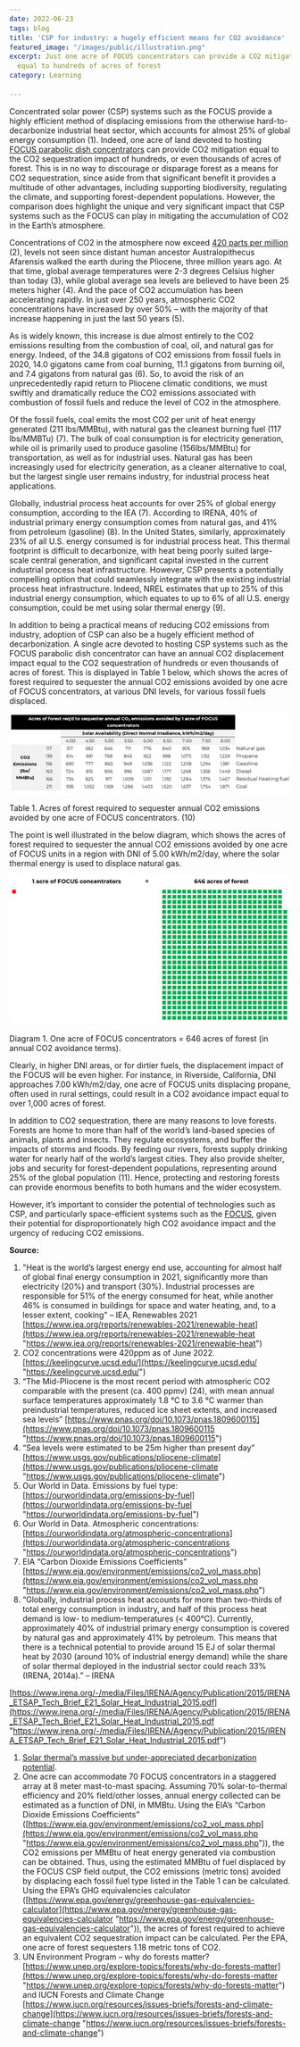 ```yaml
---
date: 2022-06-23
tags: blog
title: 'CSP for industry: a hugely efficient means for CO2 avoidance'
featured_image: "/images/public/illustration.png"
excerpt: Just one acre of FOCUS concentrators can provide a CO2 mitigation impact
  equal to hundreds of acres of forest
category: Learning

---
```

Concentrated solar power (CSP) systems such as the FOCUS provide a highly efficient method of displacing emissions from the otherwise hard-to-decarbonize industrial heat sector, which accounts for almost 25% of global energy consumption (1). Indeed, one acre of land devoted to hosting [FOCUS parabolic dish concentrators](https://www.solarflux.co/product/) can provide CO2 mitigation equal to the CO2 sequestration impact of hundreds, or even thousands of acres of forest. This is in no way to discourage or disparage forest as a means for CO2 sequestration, since aside from that significant benefit it provides a multitude of other advantages, including supporting biodiversity, regulating the climate, and supporting forest-dependent populations. However, the comparison does highlight the unique and very significant impact that CSP systems such as the FOCUS can play in mitigating the accumulation of CO2 in the Earth’s atmosphere.

Concentrations of CO2 in the atmosphere now exceed [420 parts per million](https://keelingcurve.ucsd.edu/) (2), levels not seen since distant human ancestor Australopithecus Afarensis walked the earth during the Pliocene, three million years ago. At that time, global average temperatures were 2-3 degrees Celsius higher than today (3), while global average sea levels are believed to have been 25 meters higher (4). And the pace of CO2 accumulation has been accelerating rapidly. In just over 250 years, atmospheric CO2 concentrations have increased by over 50% – with the majority of that increase happening in just the last 50 years (5).

As is widely known, this increase is due almost entirely to the CO2 emissions resulting from the combustion of coal, oil, and natural gas for energy. Indeed, of the 34.8 gigatons of CO2 emissions from fossil fuels in 2020, 14.0 gigatons came from coal burning, 11.1 gigatons from burning oil, and 7.4 gigatons from natural gas (6). So, to avoid the risk of an unprecedentedly rapid return to Pliocene climatic conditions, we must swiftly and dramatically reduce the CO2 emissions associated with combustion of fossil fuels and reduce the level of CO2 in the atmosphere.

Of the fossil fuels, coal emits the most CO2 per unit of heat energy generated (211 lbs/MMBtu), with natural gas the cleanest burning fuel (117 lbs/MMBTu) (7). The bulk of coal consumption is for electricity generation, while oil is primarily used to produce gasoline (156lbs/MMBtu) for transportation, as well as for industrial uses. Natural gas has been increasingly used for electricity generation, as a cleaner alternative to coal, but the largest single user remains industry, for industrial process heat applications.

Globally, industrial process heat accounts for over 25% of global energy consumption, according to the IEA (7). According to IRENA, 40% of industrial primary energy consumption comes from natural gas, and 41% from petroleum (gasoline) (8). In the United States, similarly, approximately 23% of all U.S. energy consumed is for industrial process heat. This thermal footprint is difficult to decarbonize, with heat being poorly suited large-scale central generation, and significant capital invested in the current industrial process heat infrastructure. However, CSP presents a potentially compelling option that could seamlessly integrate with the existing industrial process heat infrastructure. Indeed, NREL estimates that up to 25% of this industrial energy consumption, which equates to up to 6% of all U.S. energy consumption, could be met using solar thermal energy (9).

In addition to being a practical means of reducing CO2 emissions from industry, adoption of CSP can also be a hugely efficient method of decarbonization. A single acre devoted to hosting CSP systems such as the FOCUS parabolic dish concentrator can have an annual CO2 displacement impact equal to the CO2 sequestration of hundreds or even thousands of acres of forest. This is displayed in Table 1 below, which shows the acres of forest required to sequester the annual CO2 emissions avoided by one acre of FOCUS concentrators, at various DNI levels, for various fossil fuels displaced.

![](/images/public/table.png)

Table 1. Acres of forest required to sequester annual CO2 emissions avoided by one acre of FOCUS concentrators. (10)

The point is well illustrated in the below diagram, which shows the acres of forest required to sequester the annual CO2 emissions avoided by one acre of FOCUS units in a region with DNI of 5.00 kWh/m2/day, where the solar thermal energy is used to displace natural gas.

![](/images/public/illustration.png)

Diagram 1. One acre of FOCUS concentrators = 646 acres of forest (in annual CO2 avoidance terms).

Clearly, in higher DNI areas, or for dirtier fuels, the displacement impact of the FOCUS will be even higher. For instance, in Riverside, California, DNI approaches 7.00 kWh/m2/day, one acre of FOCUS units displacing propane, often used in rural settings, could result in a CO2 avoidance impact equal to over 1,000 acres of forest.

In addition to CO2 sequestration, there are many reasons to love forests. Forests are home to more than half of the world’s land-based species of animals, plants and insects. They regulate ecosystems, and buffer the impacts of storms and floods. By feeding our rivers, forests supply drinking water for nearly half of the world’s largest cities. They also provide shelter, jobs and security for forest-dependent populations, representing around 25% of the global population (11). Hence, protecting and restoring forests can provide enormous benefits to both humans and the wider ecosystem.

However, it’s important to consider the potential of technologies such as CSP, and particularly space-efficient systems such as the [FOCUS](www.solarflux.co/product), given their potential for disproportionately high CO2 avoidance impact and the urgency of reducing CO2 emissions.

**Source:**

1. "Heat is the world’s largest energy end use, accounting for almost half of global final energy consumption in 2021, significantly more than electricity (20%) and transport (30%). Industrial processes are responsible for 51% of the energy consumed for heat, while another 46% is consumed in buildings for space and water heating, and, to a lesser extent, cooking" – IEA, Renewables 2021 [https://www.iea.org/reports/renewables-2021/renewable-heat](https://www.iea.org/reports/renewables-2021/renewable-heat "https://www.iea.org/reports/renewables-2021/renewable-heat")
2. CO2 concentrations were 420ppm as of June 2022. [https://keelingcurve.ucsd.edu/](https://keelingcurve.ucsd.edu/ "https://keelingcurve.ucsd.edu/")
3. “The Mid-Pliocene is the most recent period with atmospheric CO2 comparable with the present (ca. 400 ppmv) (24), with mean annual surface temperatures approximately 1.8 °C to 3.6 °C warmer than preindustrial temperatures, reduced ice sheet extents, and increased sea levels” [https://www.pnas.org/doi/10.1073/pnas.1809600115](https://www.pnas.org/doi/10.1073/pnas.1809600115 "https://www.pnas.org/doi/10.1073/pnas.1809600115")
4. “Sea levels were estimated to be 25m higher than present day” [https://www.usgs.gov/publications/pliocene-climate](https://www.usgs.gov/publications/pliocene-climate "https://www.usgs.gov/publications/pliocene-climate")
5. Our World in Data. Emissions by fuel type: [https://ourworldindata.org/emissions-by-fuel](https://ourworldindata.org/emissions-by-fuel "https://ourworldindata.org/emissions-by-fuel")
6. Our World in Data. Atmospheric concentrations: [https://ourworldindata.org/atmospheric-concentrations](https://ourworldindata.org/atmospheric-concentrations "https://ourworldindata.org/atmospheric-concentrations")
7. EIA “Carbon Dioxide Emissions Coefficients” [https://www.eia.gov/environment/emissions/co2_vol_mass.php](https://www.eia.gov/environment/emissions/co2_vol_mass.php "https://www.eia.gov/environment/emissions/co2_vol_mass.php")
8. “Globally, industrial process heat accounts for more than two-thirds of total energy consumption in industry, and half of this process heat demand is low- to medium-temperatures (< 400°C). Currently, approximately 40% of industrial primary energy consumption is covered by natural gas and approximately 41% by petroleum. This means that there is a technical potential to provide around 15 EJ of solar thermal heat by 2030 (around 10% of industrial energy demand) while the share of solar thermal deployed in the industrial sector could reach 33% (IRENA, 2014a).” – IRENA

[https://www.irena.org/-/media/Files/IRENA/Agency/Publication/2015/IRENA_ETSAP_Tech_Brief_E21_Solar_Heat_Industrial_2015.pdf](https://www.irena.org/-/media/Files/IRENA/Agency/Publication/2015/IRENA_ETSAP_Tech_Brief_E21_Solar_Heat_Industrial_2015.pdf "https://www.irena.org/-/media/Files/IRENA/Agency/Publication/2015/IRENA_ETSAP_Tech_Brief_E21_Solar_Heat_Industrial_2015.pdf")

1. [Solar thermal’s massive but under-appreciated decarbonization potential](https://www.solarflux.co/blog/solar-thermal-s-massive-but-under-appreciated-decarbonization-potential/).
2. One acre can accommodate 70 FOCUS concentrators in a staggered array at 8 meter mast-to-mast spacing. Assuming 70% solar-to-thermal efficiency and 20% field/other losses, annual energy collected can be estimated as a function of DNI, in MMBtu. Using the EIA’s “Carbon Dioxide Emissions Coefficients” ([https://www.eia.gov/environment/emissions/co2_vol_mass.php](https://www.eia.gov/environment/emissions/co2_vol_mass.php "https://www.eia.gov/environment/emissions/co2_vol_mass.php")), the CO2 emissions per MMBtu of heat energy generated via combustion can be obtained. Thus, using the estimated MMBtu of fuel displaced by the FOCUS CSP field output, the CO2 emissions (metric tons) avoided by displacing each fossil fuel type listed in the Table 1 can be calculated. Using the EPA’s GHG equivalencies calculator ([https://www.epa.gov/energy/greenhouse-gas-equivalencies-calculator](https://www.epa.gov/energy/greenhouse-gas-equivalencies-calculator "https://www.epa.gov/energy/greenhouse-gas-equivalencies-calculator")), the acres of forest required to achieve an equivalent CO2 sequestration impact can be calculated. Per the EPA, one acre of forest sequesters 1.18 metric tons of CO2.
3. UN Environment Program – why do forests matter? [https://www.unep.org/explore-topics/forests/why-do-forests-matter](https://www.unep.org/explore-topics/forests/why-do-forests-matter "https://www.unep.org/explore-topics/forests/why-do-forests-matter") and IUCN Forests and Climate Change [https://www.iucn.org/resources/issues-briefs/forests-and-climate-change](https://www.iucn.org/resources/issues-briefs/forests-and-climate-change "https://www.iucn.org/resources/issues-briefs/forests-and-climate-change")